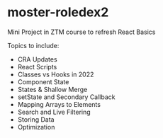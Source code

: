 # moster-roledex2

Mini Project in ZTM course to refresh React Basics

Topics to include:
 - CRA Updates
 - React Scripts
 - Classes vs Hooks in 2022
 - Component State
 - States & Shallow Merge
 - setState and Secondary Callback
 - Mapping Arrays to Elements
 - Search and Live Filtering
 - Storing Data
 - Optimization